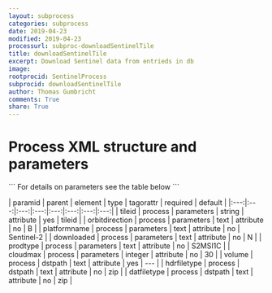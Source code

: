```yaml
---
layout: subprocess
categories: subprocess
date: 2019-04-23
modified: 2019-04-23
processurl: subproc-downloadSentinelTile
title: downloadSentinelTile
excerpt: Download Sentinel data from entrieds in db
image: 
rootprocid: SentinelProcess
subprocid: downloadSentinelTile
author: Thomas Gumbricht
comments: True
share: True
---
```


<h1 class='foot-description'>Process XML structure and parameters</h1>
```
For details on parameters see the table below
<?xml version="1.0" ?>
<process>
  <!--Generated from python-->
  <userproj plotid="yourplotid" projectid="yourprojectid" siteid="yoursiteid" system="systemid" tractid="yourtractid" userid="youruserid"/>
  <period endday="DD" endmonth="MM" endyear="YYYY" seasonendday="DD" seasonendmonth="MM" seasonstartday="DD" seasonstartmonth="MM" startday="DD" startmonth="MM" startyear="YYYY" timestep="timestep"/>
  <parameters cloudmax="xyz" downloaded="txtstring" orbitdirection="txtstring" platformname="txtstring" prodtype="txtstring" tileid="txtstring"/>
  <dstpath datfiletype="txtstring" hdrfiletype="txtstring" volume="txtstring"/>
</process>
```

| paramid | parent | element | type | tagorattr | required | default |
|:---:|:---:|:---:|:---:|:---:|:---:|:---:|:---:|
| tileid | process | parameters | string | attribute | yes | tileid |
| orbitdirection | process | parameters | text | attribute | no | B |
| platformname | process | parameters | text | attribute | no | Sentinel-2 |
| downloaded | process | parameters | text | attribute | no | N |
| prodtype | process | parameters | text | attribute | no | S2MSI1C |
| cloudmax | process | parameters | integer | attribute | no | 30 |
| volume | process | dstpath | text | attribute | yes | --- |
| hdrfiletype | process | dstpath | text | attribute | no | zip |
| datfiletype | process | dstpath | text | attribute | no | zip |
